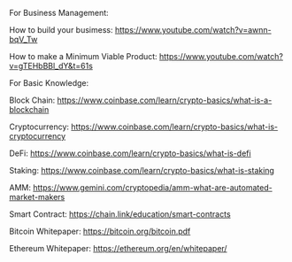 For Business Management: 

How to build your busimess: https://www.youtube.com/watch?v=awnn-bqV_Tw 

How to make a Minimum Viable Product: https://www.youtube.com/watch?v=gTEHbBBl_dY&t=61s

For Basic Knowledge: 

Block Chain: https://www.coinbase.com/learn/crypto-basics/what-is-a-blockchain

Cryptocurrency: https://www.coinbase.com/learn/crypto-basics/what-is-cryptocurrency

DeFi: https://www.coinbase.com/learn/crypto-basics/what-is-defi

Staking: https://www.coinbase.com/learn/crypto-basics/what-is-staking 

AMM: https://www.gemini.com/cryptopedia/amm-what-are-automated-market-makers 

Smart Contract: https://chain.link/education/smart-contracts 

Bitcoin Whitepaper: https://bitcoin.org/bitcoin.pdf

Ethereum Whitepaper: https://ethereum.org/en/whitepaper/
